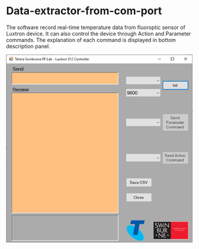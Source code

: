 # Data-extractor-from-com-port

The software record real-time temperature data from fluoroptic sensor of Luxtron device. 
It can also control the device through Action and Parameter commands. The explanation of each command is displayed in bottom description panel.



![User Interface](https://github.com/alilajevardi/Data-extractor-from-com-port/blob/main/artifacts/UI_image2.png)
